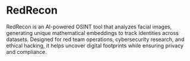 # RedRecon
RedRecon is an AI-powered OSINT tool that analyzes facial images, generating unique mathematical embeddings to track identities across datasets. Designed for red team operations, cybersecurity research, and ethical hacking, it helps uncover digital footprints while ensuring privacy and compliance.
